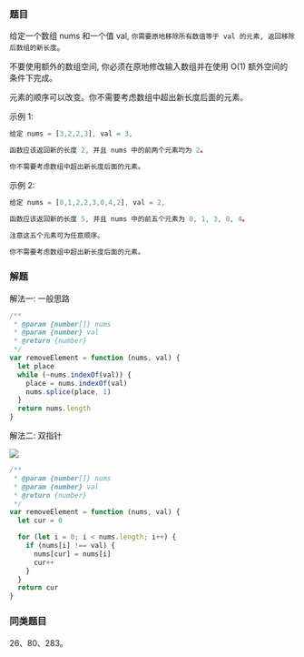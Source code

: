 <!--
abbrlink: 1iy1ni8a
-->

### 题目

给定一个数组 nums 和一个值 val, `你需要原地移除所有数值等于 val 的元素, 返回移除后数组的新长度`。

不要使用额外的数组空间, 你必须在原地修改输入数组并在使用 O(1) 额外空间的条件下完成。

元素的顺序可以改变。你不需要考虑数组中超出新长度后面的元素。

示例 1:

```js
给定 nums = [3,2,2,3], val = 3,

函数应该返回新的长度 2, 并且 nums 中的前两个元素均为 2。

你不需要考虑数组中超出新长度后面的元素。
```

示例 2:

```js
给定 nums = [0,1,2,2,3,0,4,2], val = 2,

函数应该返回新的长度 5, 并且 nums 中的前五个元素为 0, 1, 3, 0, 4。

注意这五个元素可为任意顺序。

你不需要考虑数组中超出新长度后面的元素。
```

### 解题

解法一: 一般思路

```js
/**
 * @param {number[]} nums
 * @param {number} val
 * @return {number}
 */
var removeElement = function (nums, val) {
  let place
  while (~nums.indexOf(val)) {
    place = nums.indexOf(val)
    nums.splice(place, 1)
  }
  return nums.length
}
```

解法二: 双指针

![](http://with.muyunyun.cn/e4ea67e0bdbf4af9ee3ad2a0ede55571.jpg)

```js
/**
 * @param {number[]} nums
 * @param {number} val
 * @return {number}
 */
var removeElement = function (nums, val) {
  let cur = 0

  for (let i = 0; i < nums.length; i++) {
    if (nums[i] !== val) {
      nums[cur] = nums[i]
      cur++
    }
  }
  return cur
}
```

### 同类题目

26、80、283。